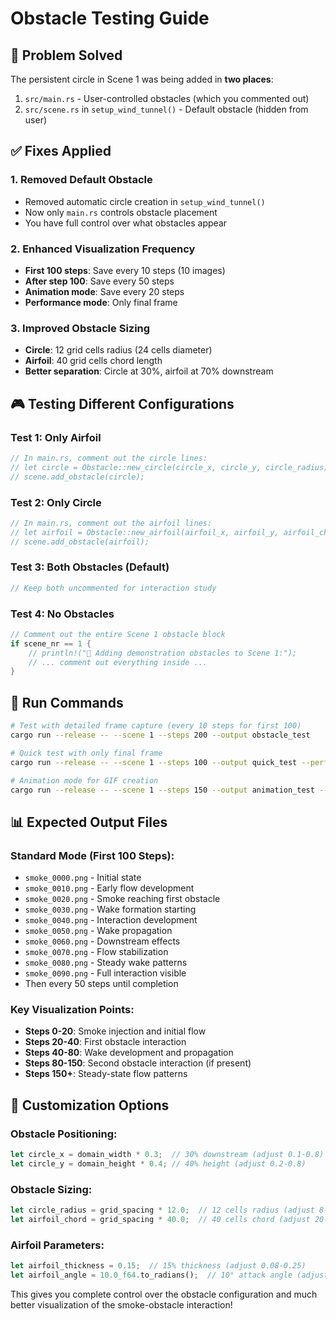 # Obstacle Testing Guide

## 🎯 Problem Solved
The persistent circle in Scene 1 was being added in **two places**:
1. `src/main.rs` - User-controlled obstacles (which you commented out)
2. `src/scene.rs` in `setup_wind_tunnel()` - Default obstacle (hidden from user)

## ✅ Fixes Applied

### 1. **Removed Default Obstacle**
- Removed automatic circle creation in `setup_wind_tunnel()`
- Now only `main.rs` controls obstacle placement
- You have full control over what obstacles appear

### 2. **Enhanced Visualization Frequency**
- **First 100 steps**: Save every 10 steps (10 images)
- **After step 100**: Save every 50 steps 
- **Animation mode**: Save every 20 steps
- **Performance mode**: Only final frame

### 3. **Improved Obstacle Sizing**
- **Circle**: 12 grid cells radius (24 cells diameter)
- **Airfoil**: 40 grid cells chord length
- **Better separation**: Circle at 30%, airfoil at 70% downstream

## 🎮 Testing Different Configurations

### Test 1: Only Airfoil
```rust
// In main.rs, comment out the circle lines:
// let circle = Obstacle::new_circle(circle_x, circle_y, circle_radius);
// scene.add_obstacle(circle);
```

### Test 2: Only Circle
```rust
// In main.rs, comment out the airfoil lines:
// let airfoil = Obstacle::new_airfoil(airfoil_x, airfoil_y, airfoil_chord, airfoil_thickness, airfoil_angle);
// scene.add_obstacle(airfoil);
```

### Test 3: Both Obstacles (Default)
```rust
// Keep both uncommented for interaction study
```

### Test 4: No Obstacles
```rust
// Comment out the entire Scene 1 obstacle block
if scene_nr == 1 {
    // println!("🔶 Adding demonstration obstacles to Scene 1:");
    // ... comment out everything inside ...
}
```

## 🚀 Run Commands

```bash
# Test with detailed frame capture (every 10 steps for first 100)
cargo run --release -- --scene 1 --steps 200 --output obstacle_test

# Quick test with only final frame
cargo run --release -- --scene 1 --steps 100 --output quick_test --performance

# Animation mode for GIF creation
cargo run --release -- --scene 1 --steps 150 --output animation_test --animate
```

## 📊 Expected Output Files

### Standard Mode (First 100 Steps):
- `smoke_0000.png` - Initial state
- `smoke_0010.png` - Early flow development
- `smoke_0020.png` - Smoke reaching first obstacle
- `smoke_0030.png` - Wake formation starting
- `smoke_0040.png` - Interaction development
- `smoke_0050.png` - Wake propagation
- `smoke_0060.png` - Downstream effects
- `smoke_0070.png` - Flow stabilization
- `smoke_0080.png` - Steady wake patterns
- `smoke_0090.png` - Full interaction visible
- Then every 50 steps until completion

### Key Visualization Points:
- **Steps 0-20**: Smoke injection and initial flow
- **Steps 20-40**: First obstacle interaction
- **Steps 40-80**: Wake development and propagation  
- **Steps 80-150**: Second obstacle interaction (if present)
- **Steps 150+**: Steady-state flow patterns

## 🔧 Customization Options

### Obstacle Positioning:
```rust
let circle_x = domain_width * 0.3;  // 30% downstream (adjust 0.1-0.8)
let circle_y = domain_height * 0.4; // 40% height (adjust 0.2-0.8)
```

### Obstacle Sizing:
```rust
let circle_radius = grid_spacing * 12.0;  // 12 cells radius (adjust 8-20)
let airfoil_chord = grid_spacing * 40.0;  // 40 cells chord (adjust 20-60)
```

### Airfoil Parameters:
```rust
let airfoil_thickness = 0.15;  // 15% thickness (adjust 0.08-0.25)
let airfoil_angle = 10.0_f64.to_radians();  // 10° attack angle (adjust 0-20°)
```

This gives you complete control over the obstacle configuration and much better visualization of the smoke-obstacle interaction!
